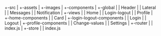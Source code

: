 +-src
| +-assets
|   +-images
| +-components
|   +-global
|     | Header
|     | Lateral
|     | Messages
|     | Notification
|   +-views
|     | Home
|     | Login-logout
|     | Profile
|     +-home-components
|       | Card
|     +-login-logout-components
|       | Login
|       | Logout
|     +-profile-components
|       | Change-values
|       | Settings
| +-router
| | index.js
| +-store
| | index.js
